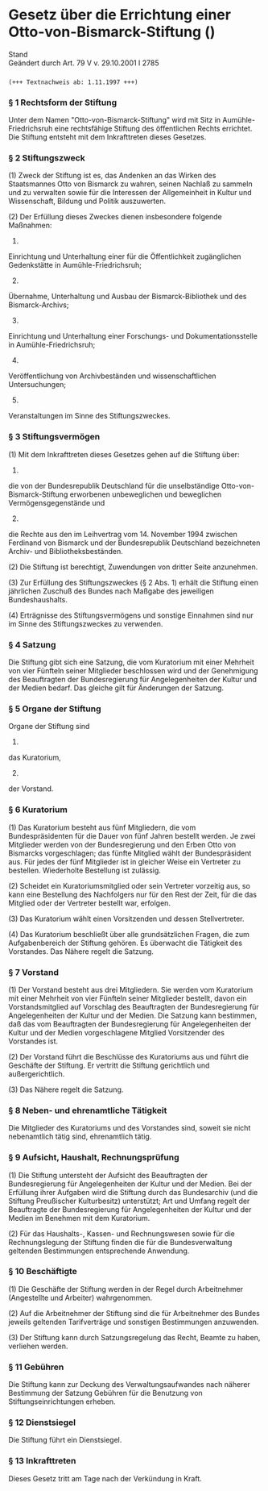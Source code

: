 Gesetz über die Errichtung einer Otto-von-Bismarck-Stiftung ()
==============================================================

Stand  
Geändert durch Art. 79 V v. 29.10.2001 I 2785

### 

```
(+++ Textnachweis ab: 1.11.1997 +++)
```

### § 1 Rechtsform der Stiftung

Unter dem Namen "Otto-von-Bismarck-Stiftung" wird mit Sitz in Aumühle-Friedrichsruh eine rechtsfähige Stiftung des öffentlichen Rechts errichtet. Die Stiftung entsteht mit dem Inkrafttreten dieses Gesetzes.

### § 2 Stiftungszweck

(1) Zweck der Stiftung ist es, das Andenken an das Wirken des Staatsmannes Otto von Bismarck zu wahren, seinen Nachlaß zu sammeln und zu verwalten sowie für die Interessen der Allgemeinheit in Kultur und Wissenschaft, Bildung und Politik auszuwerten.

(2) Der Erfüllung dieses Zweckes dienen insbesondere folgende Maßnahmen:

1.  
Einrichtung und Unterhaltung einer für die Öffentlichkeit zugänglichen Gedenkstätte in Aumühle-Friedrichsruh;

2.  
Übernahme, Unterhaltung und Ausbau der Bismarck-Bibliothek und des Bismarck-Archivs;

3.  
Einrichtung und Unterhaltung einer Forschungs- und Dokumentationsstelle in Aumühle-Friedrichsruh;

4.  
Veröffentlichung von Archivbeständen und wissenschaftlichen Untersuchungen;

5.  
Veranstaltungen im Sinne des Stiftungszweckes.

### § 3 Stiftungsvermögen

(1) Mit dem Inkrafttreten dieses Gesetzes gehen auf die Stiftung über:

1.  
die von der Bundesrepublik Deutschland für die unselbständige Otto-von-Bismarck-Stiftung erworbenen unbeweglichen und beweglichen Vermögensgegenstände und

2.  
die Rechte aus den im Leihvertrag vom 14. November 1994 zwischen Ferdinand von Bismarck und der Bundesrepublik Deutschland bezeichneten Archiv- und Bibliotheksbeständen.

(2) Die Stiftung ist berechtigt, Zuwendungen von dritter Seite anzunehmen.

(3) Zur Erfüllung des Stiftungszweckes (§ 2 Abs. 1) erhält die Stiftung einen jährlichen Zuschuß des Bundes nach Maßgabe des jeweiligen Bundeshaushalts.

(4) Erträgnisse des Stiftungsvermögens und sonstige Einnahmen sind nur im Sinne des Stiftungszweckes zu verwenden.

### § 4 Satzung

Die Stiftung gibt sich eine Satzung, die vom Kuratorium mit einer Mehrheit von vier Fünfteln seiner Mitglieder beschlossen wird und der Genehmigung des Beauftragten der Bundesregierung für Angelegenheiten der Kultur und der Medien bedarf. Das gleiche gilt für Änderungen der Satzung.

### § 5 Organe der Stiftung

Organe der Stiftung sind

1.  
das Kuratorium,

2.  
der Vorstand.

### § 6 Kuratorium

(1) Das Kuratorium besteht aus fünf Mitgliedern, die vom Bundespräsidenten für die Dauer von fünf Jahren bestellt werden. Je zwei Mitglieder werden von der Bundesregierung und den Erben Otto von Bismarcks vorgeschlagen; das fünfte Mitglied wählt der Bundespräsident aus. Für jedes der fünf Mitglieder ist in gleicher Weise ein Vertreter zu bestellen. Wiederholte Bestellung ist zulässig.

(2) Scheidet ein Kuratoriumsmitglied oder sein Vertreter vorzeitig aus, so kann eine Bestellung des Nachfolgers nur für den Rest der Zeit, für die das Mitglied oder der Vertreter bestellt war, erfolgen.

(3) Das Kuratorium wählt einen Vorsitzenden und dessen Stellvertreter.

(4) Das Kuratorium beschließt über alle grundsätzlichen Fragen, die zum Aufgabenbereich der Stiftung gehören. Es überwacht die Tätigkeit des Vorstandes. Das Nähere regelt die Satzung.

### § 7 Vorstand

(1) Der Vorstand besteht aus drei Mitgliedern. Sie werden vom Kuratorium mit einer Mehrheit von vier Fünfteln seiner Mitglieder bestellt, davon ein Vorstandsmitglied auf Vorschlag des Beauftragten der Bundesregierung für Angelegenheiten der Kultur und der Medien. Die Satzung kann bestimmen, daß das vom Beauftragten der Bundesregierung für Angelegenheiten der Kultur und der Medien vorgeschlagene Mitglied Vorsitzender des Vorstandes ist.

(2) Der Vorstand führt die Beschlüsse des Kuratoriums aus und führt die Geschäfte der Stiftung. Er vertritt die Stiftung gerichtlich und außergerichtlich.

(3) Das Nähere regelt die Satzung.

### § 8 Neben- und ehrenamtliche Tätigkeit

Die Mitglieder des Kuratoriums und des Vorstandes sind, soweit sie nicht nebenamtlich tätig sind, ehrenamtlich tätig.

### § 9 Aufsicht, Haushalt, Rechnungsprüfung

(1) Die Stiftung untersteht der Aufsicht des Beauftragten der Bundesregierung für Angelegenheiten der Kultur und der Medien. Bei der Erfüllung ihrer Aufgaben wird die Stiftung durch das Bundesarchiv (und die Stiftung Preußischer Kulturbesitz) unterstützt; Art und Umfang regelt der Beauftragte der Bundesregierung für Angelegenheiten der Kultur und der Medien im Benehmen mit dem Kuratorium.

(2) Für das Haushalts-, Kassen- und Rechnungswesen sowie für die Rechnungslegung der Stiftung finden die für die Bundesverwaltung geltenden Bestimmungen entsprechende Anwendung.

### § 10 Beschäftigte

(1) Die Geschäfte der Stiftung werden in der Regel durch Arbeitnehmer (Angestellte und Arbeiter) wahrgenommen.

(2) Auf die Arbeitnehmer der Stiftung sind die für Arbeitnehmer des Bundes jeweils geltenden Tarifverträge und sonstigen Bestimmungen anzuwenden.

(3) Der Stiftung kann durch Satzungsregelung das Recht, Beamte zu haben, verliehen werden.

### § 11 Gebühren

Die Stiftung kann zur Deckung des Verwaltungsaufwandes nach näherer Bestimmung der Satzung Gebühren für die Benutzung von Stiftungseinrichtungen erheben.

### § 12 Dienstsiegel

Die Stiftung führt ein Dienstsiegel.

### § 13 Inkrafttreten

Dieses Gesetz tritt am Tage nach der Verkündung in Kraft.
